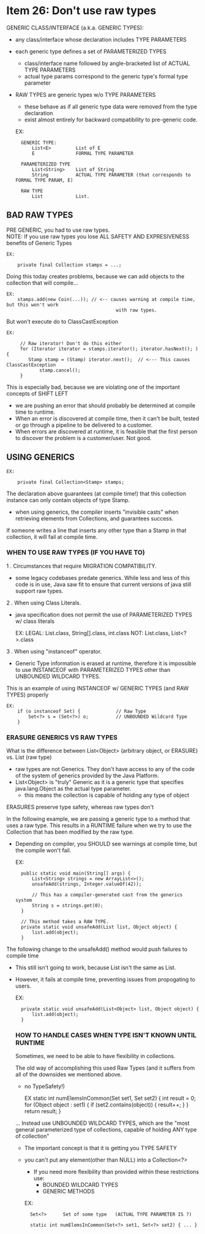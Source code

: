 # Item 26: Don't use raw types
GENERIC CLASS/INTERFACE (a.k.a. GENERIC TYPES):
- any class/interface whose declaration includes TYPE PARAMETERS
- each generic type defines a set of PARAMETERIZED TYPES
    - class/interface name followed by angle-bracketed list of ACTUAL TYPE PARAMETERS
    - actual type params correspond to the generic type's formal type parameter
- RAW TYPES are generic types w/o TYPE PARAMETERS
    - these behave as if all generic type data were removed from the type declaration
    - exist almost entirely for backward compatibility to pre-generic code.
    
    
    EX:
    
        GENERIC TYPE:
            List<E>         List of E
            E               FORMAL TYPE PARAMETER
            
        PARAMETERIZED TYPE
            List<String>    List of String
            String          ACTUAL TYPE PARAMETER (that corresponds to FORMAL TYPE PARAM, E)
            
        RAW TYPE
            List            List.

## BAD RAW TYPES 

PRE GENERIC, you had to use raw types. <br>
NOTE: If you use raw types you lose ALL SAFETY AND EXPRESIVENESS benefits of Generic Types

    EX:
    
        private final Collection stamps = ...;
        
Doing this today creates problems, because we can add objects to the collection that will compile... 

    EX:
        stamps.add(new Coin(...)); // <-- causes warning at compile time, but this won't work
                                            with raw types.
                              
                              
But won't execute do to ClassCastException

   
    EX:
    
         // Raw iterator! Don't do this either
         for (Iterator iterator = stamps.iterator(); iterator.hasNext(); ) {
            Stamp stamp = (Stamp) iterator.next();  // <--- This causes ClassCastException
                stamp.cancel();
         }
                                        
                               
This is especially bad, because we are violating one of the important concepts of SHIFT LEFT 
- we are pushing an error that should probably be determined at compile time to runtime. 
- When an error is discovered at compile time, then it can't be built, tested or go through a 
pipeline to be delivered to a customer. 
- When errors are discovered at runtime, it is feasible that the first person to discover the
problem is a customer/user. Not good. 


## USING GENERICS

    EX:
    
        private final Collection<Stamp> stamps;
        
The declaration above guarantees (at compile time!) that this collection instance can only 
contain objects of type Stamp.
- when using generics, the compiler inserts "invisible casts" when retrieving elements from
Collections, and guarantees success. 

If someone writes a line that inserts any other type than a Stamp in that collection, 
it will fail at compile time.


### WHEN TO USE RAW TYPES (IF YOU HAVE TO)
1 . Circumstances that require MIGRATION COMPATIBILITY. 
- some legacy codebases predate generics. While less and less of this code is in use, Java
saw fit to ensure that current versions of java still support raw types. 

2 . When using Class Literals.
- java specification does not permit the use of PARAMETERIZED TYPES w/ class literals
    
    
    EX:
        LEGAL:      List.class, String[].class, int.class
        NOT:        List<String>.class, List<?>.class
        
3 . When using "instanceof" operator.
- Generic Type information is erased at runtime, therefore it is impossible to use INSTANCEOF
with PARAMETERIZED TYPES other than UNBOUNDED WILDCARD TYPES.


This is an example of using INSTANCEOF w/ GENERIC TYPES (and RAW TYPES) properly

    EX:
        if (o instanceof Set) {             // Raw Type
            Set<?> s = (Set<?>) o;          // UNBOUNDED Wildcard Type
        }
        
    
    

### ERASURE GENERICS VS RAW TYPES
What is the difference between List\<Object> (arbitrary object, or ERASURE) vs. List (raw type)
- raw types are not Generics. They don't have access to any of the code of the system of generics
provided by the Java Platform. 
- List\<Object> is "truly" Generic as it is a generic type that specifies java.lang.Object as
the actual type parameter. 
    - this means the collection is capable of holding any type of object
    
ERASURES preserve type safety, whereas raw types don't


In the following example, we are passing a generic type to a method that uses a raw type.
This results in a RUNTIME failure when we try to use the Collection that has been modified
by the raw type.
- Depending on compiler, you SHOULD see warnings at compile time, but the compile won't
fail.


    EX:
    
        public static void main(String[] args) {
            List<String> strings = new ArrayList<>();
            unsafeAdd(strings, Integer.valueOf(42));
            
            // This has a compiler-generated cast from the generics system
            String s = strings.get(0); 
        }
        
        // This method takes a RAW TYPE.
        private static void unsafeAdd(List list, Object object) {
            list.add(object);
        }
        
        

The following change to the unsafeAdd() method would push failures to compile time
- This still isn't going to work, because List<String> isn't the same as List<Object>. 
- However, it fails at compile time, preventing issues from propogating to users. 

    EX:
    
        private static void unsafeAdd(List<Object> list, Object object) {
            list.add(object);
        }
        
        
### HOW TO HANDLE CASES WHEN TYPE ISN'T KNOWN UNTIL RUNTIME
Sometimes, we need to be able to have flexibility in collections. 

The old way of accomplishing this used Raw Types (and it suffers from 
all of the downsides we mentioned above. 
- no TypeSafety!)

    
    EX
        static int numElemsInCommon(Set set1, Set set2) {
            int result = 0;
            for (Object object : set1) {
                if (set2.contains(object)) {
                    result++;
                }
            }
            return result;
        }
        
... Instead use UNBOUNDED WILDCARD TYPES, which are the "most 
general parameterized type of collections, capable of holding ANY type of collection"
- The important concept is that it is getting you TYPE SAFETY
- you can't put any element(other than NULL) into a Collection<?>  
    - If you need more flexibility than provided within these restrictions use:
        - BOUNDED WILDCARD TYPES
        - GENERIC METHODS

    EX:
    
        Set<?>      Set of some type   (ACTUAL TYPE PARAMETER IS ?)
        
        static int numElemsInCommon(Set<?> set1, Set<?> set2) { ... }
        

